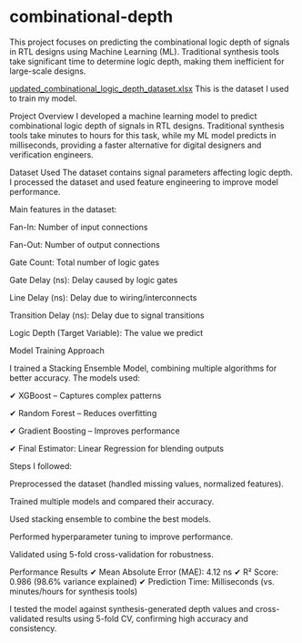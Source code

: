 # combinational-depth
This project focuses on predicting the combinational logic depth of signals in RTL designs using Machine Learning (ML). Traditional synthesis tools take significant time to determine logic depth, making them inefficient for large-scale designs.

[updated_combinational_logic_depth_dataset.xlsx](https://github.com/user-attachments/files/18976968/updated_combinational_logic_depth_dataset.xlsx)
This is the dataset I used to train my model.

Project Overview
I developed a machine learning model to predict combinational logic depth of signals in RTL designs. Traditional synthesis tools take minutes to hours for this task, while my ML model predicts in milliseconds, providing a faster alternative for digital designers and verification engineers.

Dataset Used
The dataset contains signal parameters affecting logic depth. I processed the dataset and used feature engineering to improve model performance.

Main features in the dataset:

Fan-In: Number of input connections

Fan-Out: Number of output connections

Gate Count: Total number of logic gates

Gate Delay (ns): Delay caused by logic gates

Line Delay (ns): Delay due to wiring/interconnects

Transition Delay (ns): Delay due to signal transitions

Logic Depth (Target Variable): The value we predict

Model Training Approach

I trained a Stacking Ensemble Model, combining multiple algorithms for better accuracy. The models used:

✔ XGBoost – Captures complex patterns

✔ Random Forest – Reduces overfitting

✔ Gradient Boosting – Improves performance

✔ Final Estimator: Linear Regression for blending outputs


Steps I followed:

Preprocessed the dataset (handled missing values, normalized features).

Trained multiple models and compared their accuracy.

Used stacking ensemble to combine the best models.

Performed hyperparameter tuning to improve performance.

Validated using 5-fold cross-validation for robustness.

Performance Results
✔ Mean Absolute Error (MAE): 4.12 ns
✔ R² Score: 0.986 (98.6% variance explained)
✔ Prediction Time: Milliseconds (vs. minutes/hours for synthesis tools)

I tested the model against synthesis-generated depth values and cross-validated results using 5-fold CV, confirming high accuracy and consistency.
